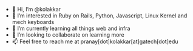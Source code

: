 - 👋 Hi, I’m @kolakkar
- 👀 I’m interested in Ruby on Rails, Python, Javascript, Linux Kernel and mech keyboards
- 🌱 I’m currently learning all things web and infra
- 💞️ I’m looking to collaborate on learning more
- 📫 Feel free to reach me at pranay[dot]kolakkar[at]gatech[dot]edu

<!---
kolakkar/kolakkar is a ✨ special ✨ repository because its `README.md` (this file) appears on your GitHub profile.
You can click the Preview link to take a look at your changes.
--->
